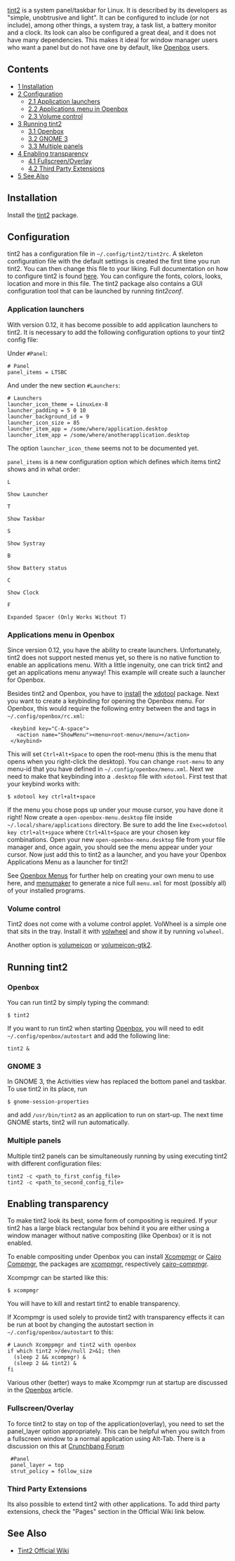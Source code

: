 [tint2](https://gitlab.com/o9000/tint2) is a system panel/taskbar for Linux. It is described by its developers as "simple, unobtrusive and light". It can be configured to include (or not include), among other things, a system tray, a task list, a battery monitor and a clock. Its look can also be configured a great deal, and it does not have many dependencies. This makes it ideal for window manager users who want a panel but do not have one by default, like [Openbox](/index.php/Openbox "Openbox") users.

## Contents

*   [1 Installation](#Installation)
*   [2 Configuration](#Configuration)
    *   [2.1 Application launchers](#Application_launchers)
    *   [2.2 Applications menu in Openbox](#Applications_menu_in_Openbox)
    *   [2.3 Volume control](#Volume_control)
*   [3 Running tint2](#Running_tint2)
    *   [3.1 Openbox](#Openbox)
    *   [3.2 GNOME 3](#GNOME_3)
    *   [3.3 Multiple panels](#Multiple_panels)
*   [4 Enabling transparency](#Enabling_transparency)
    *   [4.1 Fullscreen/Overlay](#Fullscreen.2FOverlay)
    *   [4.2 Third Party Extensions](#Third_Party_Extensions)
*   [5 See Also](#See_Also)

## Installation

Install the [tint2](https://www.archlinux.org/packages/?name=tint2) package.

## Configuration

tint2 has a configuration file in `~/.config/tint2/tint2rc`. A skeleton configuration file with the default settings is created the first time you run tint2\. You can then change this file to your liking. Full documentation on how to configure tint2 is found [here](https://gitlab.com/o9000/tint2/blob/master/doc/tint2.md#configuration). You can configure the fonts, colors, looks, location and more in this file. The tint2 package also contains a GUI configuration tool that can be launched by running *tint2conf*.

### Application launchers

With version 0.12, it has become possible to add application launchers to tint2\. It is necessary to add the following configuration options to your tint2 config file:

Under `#Panel`:

```
# Panel
panel_items = LTSBC

```

And under the new section `#Launchers`:

```
# Launchers
launcher_icon_theme = LinuxLex-8
launcher_padding = 5 0 10
launcher_background_id = 9
launcher_icon_size = 85
launcher_item_app = /some/where/application.desktop
launcher_item_app = /some/where/anotherapplication.desktop

```

The option `launcher_icon_theme` seems not to be documented yet.

`panel_items` is a new configuration option which defines which items tint2 shows and in what order:

	L

	Show Launcher

	T

	Show Taskbar

	S

	Show Systray

	B

	Show Battery status

	C

	Show Clock

	F

	Expanded Spacer (Only Works Without T)

### Applications menu in Openbox

Since version 0.12, you have the ability to create launchers. Unfortunately, tint2 does not support nested menus yet, so there is no native function to enable an applications menu. With a little ingenuity, one can trick tint2 and get an applications menu anyway! This example will create such a launcher for Openbox.

Besides tint2 and Openbox, you have to [install](/index.php/Install "Install") the [xdotool](https://www.archlinux.org/packages/?name=xdotool) package. Next you want to create a keybinding for opening the Openbox menu. For Openbox, this would require the following entry between the <keyboard> and </keyboard> tags in `~/.config/openbox/rc.xml`:

```
 <keybind key="C-A-space">
   <action name="ShowMenu"><menu>root-menu</menu></action>
 </keybind>

```

This will set `Ctrl+Alt+Space` to open the root-menu (this is the menu that opens when you right-click the desktop). You can change `root-menu` to any menu-id that you have defined in `~/.config/openbox/menu.xml`. Next we need to make that keybinding into a `.desktop` file with `xdotool`. First test that your keybind works with:

```
$ xdotool key ctrl+alt+space

```

If the menu you chose pops up under your mouse cursor, you have done it right! Now create a `open-openbox-menu.desktop` file inside `~/.local/share/applications` directory. Be sure to add the line `Exec=xdotool key ctrl+alt+space` where `Ctrl+Alt+Space` are your chosen key combinations. Open your new `open-openbox-menu.desktop` file from your file manager and, once again, you should see the menu appear under your cursor. Now just add this to tint2 as a launcher, and you have your Openbox Applications Menu as a launcher for tint2!

See [Openbox Menus](http://openbox.org/wiki/Help:Menus) for further help on creating your own menu to use here, and [menumaker](https://www.archlinux.org/packages/?name=menumaker) to generate a nice full `menu.xml` for most (possibly all) of your installed programs.

### Volume control

Tint2 does not come with a volume control applet. VolWheel is a simple one that sits in the tray. Install it with [volwheel](https://www.archlinux.org/packages/?name=volwheel) and show it by running `volwheel`.

Another option is [volumeicon](https://www.archlinux.org/packages/?name=volumeicon) or [volumeicon-gtk2](https://aur.archlinux.org/packages/volumeicon-gtk2/).

## Running tint2

### Openbox

You can run tint2 by simply typing the command:

```
$ tint2

```

If you want to run tint2 when starting [Openbox](/index.php/Openbox "Openbox"), you will need to edit `~/.config/openbox/autostart` and add the following line:

```
tint2 &

```

### GNOME 3

In GNOME 3, the Activities view has replaced the bottom panel and taskbar. To use tint2 in its place, run

```
$ gnome-session-properties

```

and add `/usr/bin/tint2` as an application to run on start-up. The next time GNOME starts, tint2 will run automatically.

### Multiple panels

Multiple tint2 panels can be simultaneously running by using executing tint2 with different configuration files:

```
tint2 -c <path_to_first_config_file>
tint2 -c <path_to_second_config_file>

```

## Enabling transparency

To make tint2 look its best, some form of compositing is required. If your tint2 has a large black rectangular box behind it you are either using a window manager without native compositing (like Openbox) or it is not enabled.

To enable compositing under Openbox you can install [Xcompmgr](/index.php/Xcompmgr "Xcompmgr") or [Cairo Compmgr](/index.php/Cairo_Compmgr "Cairo Compmgr"), the packages are [xcompmgr](https://www.archlinux.org/packages/?name=xcompmgr), respectively [cairo-compmgr](https://aur.archlinux.org/packages/cairo-compmgr/).

Xcompmgr can be started like this:

```
$ xcompmgr

```

You will have to kill and restart tint2 to enable transparency.

If Xcompmgr is used solely to provide tint2 with transparency effects it can be run at boot by changing the autostart section in `~/.config/openbox/autostart` to this:

```
# Launch Xcomppmgr and tint2 with openbox
if which tint2 >/dev/null 2>&1; then
  (sleep 2 && xcompmgr) &
  (sleep 2 && tint2) &
fi

```

Various other (better) ways to make Xcompmgr run at startup are discussed in the [Openbox](/index.php/Openbox "Openbox") article.

### Fullscreen/Overlay

To force tint2 to stay on top of the application(overlay), you need to set the panel_layer option appropriately. This can be helpful when you switch from a fullscreen window to a normal application using Alt-Tab. There is a discussion on this at [Crunchbang Forum](http://crunchbang.org/forums/viewtopic.php?pid=70048)

```
 #Panel
 panel_layer = top
 strut_policy = follow_size

```

### Third Party Extensions

Its also possible to extend tint2 with other applications. To add third party extensions, check the "Pages" section in the Official Wiki link below.

## See Also

*   [Tint2 Official Wiki](https://gitlab.com/o9000/tint2/wikis/home)